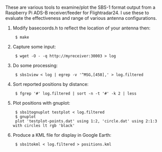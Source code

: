 These are various tools to examine/plot the SBS-1 format output from
a Raspberry Pi ADS-B receiver/feeder for Flightradar24.  I use these to
evaluate the effectiveness and range of various antenna configurations.

1. Modify basecoords.h to reflect the location of your antenna then:

        $ make

2. Capture some input:

        $ wget -O - -q http://myreceiver:30003 > log

3. Do some processing:

        $ sbs1view < log | egrep -v '^MSG,[458],' > log.filtered

4. Sort reported positions by distance:

        $ fgrep '#' log.filtered | sort -n -t '#' -k 2 | less

5. Plot positions with gnuplot:

        $ sbs1tognuplot testplot < log.filtered
        $ gnuplot
        plot 'testplot-points.dat' using 1:2, 'circle.dat' using 2:1:3 with circles lt rgb 'black'

6. Produce a KML file for display in Google Earth:

        $ sbs1tokml < log.filtered > positions.kml
